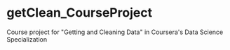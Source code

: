 getClean_CourseProject
======================

Course project for "Getting and Cleaning Data" in Coursera's Data Science Specialization
